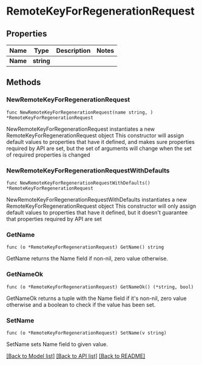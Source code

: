 # RemoteKeyForRegenerationRequest

## Properties

Name | Type | Description | Notes
------------ | ------------- | ------------- | -------------
**Name** | **string** |  | 

## Methods

### NewRemoteKeyForRegenerationRequest

`func NewRemoteKeyForRegenerationRequest(name string, ) *RemoteKeyForRegenerationRequest`

NewRemoteKeyForRegenerationRequest instantiates a new RemoteKeyForRegenerationRequest object
This constructor will assign default values to properties that have it defined,
and makes sure properties required by API are set, but the set of arguments
will change when the set of required properties is changed

### NewRemoteKeyForRegenerationRequestWithDefaults

`func NewRemoteKeyForRegenerationRequestWithDefaults() *RemoteKeyForRegenerationRequest`

NewRemoteKeyForRegenerationRequestWithDefaults instantiates a new RemoteKeyForRegenerationRequest object
This constructor will only assign default values to properties that have it defined,
but it doesn't guarantee that properties required by API are set

### GetName

`func (o *RemoteKeyForRegenerationRequest) GetName() string`

GetName returns the Name field if non-nil, zero value otherwise.

### GetNameOk

`func (o *RemoteKeyForRegenerationRequest) GetNameOk() (*string, bool)`

GetNameOk returns a tuple with the Name field if it's non-nil, zero value otherwise
and a boolean to check if the value has been set.

### SetName

`func (o *RemoteKeyForRegenerationRequest) SetName(v string)`

SetName sets Name field to given value.



[[Back to Model list]](../README.md#documentation-for-models) [[Back to API list]](../README.md#documentation-for-api-endpoints) [[Back to README]](../README.md)



